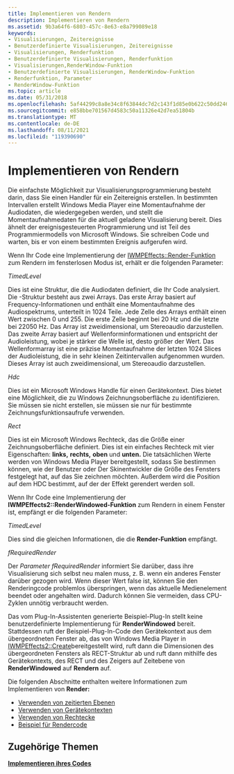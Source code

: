 ```yaml
---
title: Implementieren von Rendern
description: Implementieren von Rendern
ms.assetid: 9b3a64f6-6803-457c-8e63-e8a799089e18
keywords:
- Visualisierungen, Zeitereignisse
- Benutzerdefinierte Visualisierungen, Zeitereignisse
- Visualisierungen, Renderfunktion
- Benutzerdefinierte Visualisierungen, Renderfunktion
- Visualisierungen,RenderWindow-Funktion
- Benutzerdefinierte Visualisierungen, RenderWindow-Funktion
- Renderfunktion, Parameter
- RenderWindow-Funktion
ms.topic: article
ms.date: 05/31/2018
ms.openlocfilehash: 5af44299c8a8e34c8f63844dc7d2c143f1d85e0b622c50dd246ea12571d94af8
ms.sourcegitcommit: e858bbe701567d4583c50a11326e42d7ea51804b
ms.translationtype: MT
ms.contentlocale: de-DE
ms.lasthandoff: 08/11/2021
ms.locfileid: "119390690"
---
```

# <a name="implementing-render"></a>Implementieren von Rendern

Die einfachste Möglichkeit zur Visualisierungsprogrammierung besteht darin, dass Sie einen Handler für ein Zeitereignis erstellen. In bestimmten Intervallen erstellt Windows Media Player eine Momentaufnahme der Audiodaten, die wiedergegeben werden, und stellt die Momentaufnahmedaten für die aktuell geladene Visualisierung bereit. Dies ähnelt der ereignisgesteuerten Programmierung und ist Teil des Programmiermodells von Microsoft Windows. Sie schreiben Code und warten, bis er von einem bestimmten Ereignis aufgerufen wird.

Wenn Ihr Code eine Implementierung der [IWMPEffects::Render-Funktion](/previous-versions/windows/desktop/api/effects/nf-effects-iwmpeffects-render) zum Rendern im fensterlosen Modus ist, erhält er die folgenden Parameter:

*TimedLevel*

Dies ist eine Struktur, die die Audiodaten definiert, die Ihr Code analysiert. Die -Struktur besteht aus zwei Arrays. Das erste Array basiert auf Frequency-Informationen und enthält eine Momentaufnahme des Audiospektrums, unterteilt in 1024 Teile. Jede Zelle des Arrays enthält einen Wert zwischen 0 und 255. Die erste Zelle beginnt bei 20 Hz und die letzte bei 22050 Hz. Das Array ist zweidimensional, um Stereoaudio darzustellen. Das zweite Array basiert auf Wellenforminformationen und entspricht der Audioleistung, wobei je stärker die Welle ist, desto größer der Wert. Das Wellenformarray ist eine präzise Momentaufnahme der letzten 1024 Slices der Audioleistung, die in sehr kleinen Zeitintervallen aufgenommen wurden. Dieses Array ist auch zweidimensional, um Stereoaudio darzustellen.

*Hdc*

Dies ist ein Microsoft Windows Handle für einen Gerätekontext. Dies bietet eine Möglichkeit, die zu Windows Zeichnungsoberfläche zu identifizieren. Sie müssen sie nicht erstellen, sie müssen sie nur für bestimmte Zeichnungsfunktionsaufrufe verwenden.

*Rect*

Dies ist ein Microsoft Windows Rechteck, das die Größe einer Zeichnungsoberfläche definiert. Dies ist ein einfaches Rechteck mit vier Eigenschaften: **links,** **rechts,** **oben** und **unten.** Die tatsächlichen Werte werden von Windows Media Player bereitgestellt, sodass Sie bestimmen können, wie der Benutzer oder Der Skinentwickler die Größe des Fensters festgelegt hat, auf das Sie zeichnen möchten. Außerdem wird die Position auf dem HDC bestimmt, auf der der Effekt gerendert werden soll.

Wenn Ihr Code eine Implementierung der **IWMPEffects2::RenderWindowed-Funktion** zum Rendern in einem Fenster ist, empfängt er die folgenden Parameter:

*TimedLevel*

Dies sind die gleichen Informationen, die die **Render-Funktion** empfängt.

*fRequiredRender*

Der *Parameter fRequiredRender* informiert Sie darüber, dass ihre Visualisierung sich selbst neu malen muss, z. B. wenn ein anderes Fenster darüber gezogen wird. Wenn dieser Wert false ist, können Sie den Renderingcode problemlos überspringen, wenn das aktuelle Medienelement beendet oder angehalten wird. Dadurch können Sie vermeiden, dass CPU-Zyklen unnötig verbraucht werden.

Das vom Plug-In-Assistenten generierte Beispiel-Plug-In stellt keine benutzerdefinierte Implementierung für **RenderWindowed** bereit. Stattdessen ruft der Beispiel-Plug-In-Code den Gerätekontext aus dem übergeordneten Fenster ab, das von Windows Media Player in [IWMPEffects2::Create](/previous-versions/windows/desktop/api/effects/nf-effects-iwmpeffects2-create)bereitgestellt wird, ruft dann die Dimensionen des übergeordneten Fensters als RECT-Struktur ab und ruft dann mithilfe des Gerätekontexts, des RECT und des Zeigers auf Zeitebene von **RenderWindowed** auf **Rendern** auf.

Die folgenden Abschnitte enthalten weitere Informationen zum Implementieren von **Render:**

-   [Verwenden von zeitierten Ebenen](using-timed-levels.md)
-   [Verwenden von Gerätekontexten](using-device-contexts.md)
-   [Verwenden von Rechtecke](using-rectangles.md)
-   [Beispiel für Rendercode](sample-render-code.md)

## <a name="related-topics"></a>Zugehörige Themen

<dl> <dt>

[**Implementieren ihres Codes**](implementing-your-code.md)
</dt> </dl>

 

 




